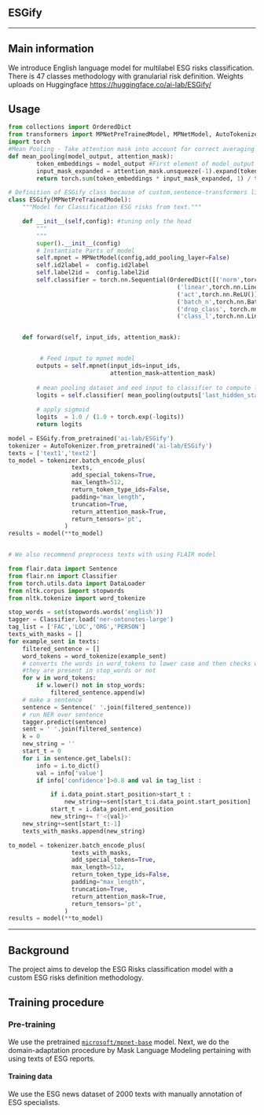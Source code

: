 ## ESGify
---
## Main information
We introduce English language model for multilabel ESG risks classification. There is 47 classes methodology with granularial risk definition. 
Weights uploads on Huggingface https://huggingface.co/ai-lab/ESGify/

## Usage 
```python
from collections import OrderedDict
from transformers import MPNetPreTrainedModel, MPNetModel, AutoTokenizer
import torch
#Mean Pooling - Take attention mask into account for correct averaging
def mean_pooling(model_output, attention_mask):
        token_embeddings = model_output #First element of model_output contains all token embeddings
        input_mask_expanded = attention_mask.unsqueeze(-1).expand(token_embeddings.size()).float()
        return torch.sum(token_embeddings * input_mask_expanded, 1) / torch.clamp(input_mask_expanded.sum(1), min=1e-9)

# Definition of ESGify class because of custom,sentence-transformers like, mean pooling function and classifier head
class ESGify(MPNetPreTrainedModel):
    """Model for Classification ESG risks from text."""

    def __init__(self,config): #tuning only the head
        """
        """
        super().__init__(config)
        # Instantiate Parts of model
        self.mpnet = MPNetModel(config,add_pooling_layer=False)
        self.id2label =  config.id2label
        self.label2id =  config.label2id
        self.classifier = torch.nn.Sequential(OrderedDict([('norm',torch.nn.BatchNorm1d(768)),
                                                ('linear',torch.nn.Linear(768,512)),
                                                ('act',torch.nn.ReLU()),
                                                ('batch_n',torch.nn.BatchNorm1d(512)),
                                                ('drop_class', torch.nn.Dropout(0.2)),
                                                ('class_l',torch.nn.Linear(512 ,47))]))


    def forward(self, input_ids, attention_mask):


         # Feed input to mpnet model
        outputs = self.mpnet(input_ids=input_ids,
                             attention_mask=attention_mask)
         
        # mean pooling dataset and eed input to classifier to compute logits
        logits = self.classifier( mean_pooling(outputs['last_hidden_state'],attention_mask))
         
        # apply sigmoid
        logits  = 1.0 / (1.0 + torch.exp(-logits))
        return logits

model = ESGify.from_pretrained('ai-lab/ESGify')
tokenizer = AutoTokenizer.from_pretrained('ai-lab/ESGify')
texts = ['text1','text2']
to_model = tokenizer.batch_encode_plus(
                  texts,
                  add_special_tokens=True,
                  max_length=512,
                  return_token_type_ids=False,
                  padding="max_length",
                  truncation=True,
                  return_attention_mask=True,
                  return_tensors='pt',
                )
results = model(**to_model)


# We also recommend preprocess texts with using FLAIR model

from flair.data import Sentence
from flair.nn import Classifier
from torch.utils.data import DataLoader
from nltk.corpus import stopwords
from nltk.tokenize import word_tokenize

stop_words = set(stopwords.words('english'))
tagger = Classifier.load('ner-ontonotes-large')
tag_list = ['FAC','LOC','ORG','PERSON']
texts_with_masks = []
for example_sent in texts:
    filtered_sentence = []
    word_tokens = word_tokenize(example_sent)
    # converts the words in word_tokens to lower case and then checks whether 
    #they are present in stop_words or not
    for w in word_tokens:
        if w.lower() not in stop_words:
            filtered_sentence.append(w)
    # make a sentence
    sentence = Sentence(' '.join(filtered_sentence))
    # run NER over sentence
    tagger.predict(sentence)
    sent = ' '.join(filtered_sentence)
    k = 0
    new_string = ''
    start_t = 0 
    for i in sentence.get_labels():
        info = i.to_dict()
        val = info['value']
        if info['confidence']>0.8 and val in tag_list : 

            if i.data_point.start_position>start_t :
                new_string+=sent[start_t:i.data_point.start_position]
            start_t = i.data_point.end_position
            new_string+= f'<{val}>'
    new_string+=sent[start_t:-1]
    texts_with_masks.append(new_string)

to_model = tokenizer.batch_encode_plus(
                  texts_with_masks,
                  add_special_tokens=True,
                  max_length=512,
                  return_token_type_ids=False,
                  padding="max_length",
                  truncation=True,
                  return_attention_mask=True,
                  return_tensors='pt',
                )
results = model(**to_model)
```

------

## Background

The project aims to develop the ESG Risks classification model with a custom ESG risks definition methodology. 


## Training procedure

### Pre-training 

We use the pretrained [`microsoft/mpnet-base`](https://huggingface.co/microsoft/mpnet-base) model. 
Next, we do the domain-adaptation procedure by Mask Language Modeling pertaining with using texts of ESG reports. 


#### Training data

We use the ESG news dataset of 2000 texts with manually annotation of ESG specialists.
